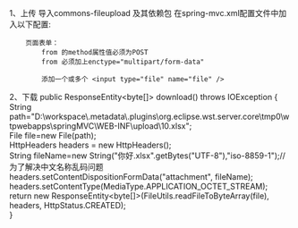1、上传
	导入commons-fileupload 及其依赖包 
	在spring-mvc.xml配置文件中加入以下配置:
	<!-- 上传 -->
    <bean id="multipartResolver" class="org.springframework.web.multipart.commons.CommonsMultipartResolver">
    	<property name="resolveLazily" value="true" />
    	<property name="maxUploadSize" value="20971520" />
    	<property name="defaultEncoding" value="utf-8" />
    </bean>
    
    
    	页面表单：
    		from 的method属性值必须为POST
    		from 必须加上enctype="multipart/form-data"
    		
    		添加一个或多个 <input type="file" name="file" />






2、下载
public ResponseEntity<byte[]> download() throws IOException {    
        String path="D:\\workspace\\.metadata\\.plugins\\org.eclipse.wst.server.core\\tmp0\\wtpwebapps\\springMVC\\WEB-INF\\upload\\10.xlsx";  
        File file=new File(path);  
        HttpHeaders headers = new HttpHeaders();    
        String fileName=new String("你好.xlsx".getBytes("UTF-8"),"iso-8859-1");//为了解决中文名称乱码问题  
        headers.setContentDispositionFormData("attachment", fileName);   
        headers.setContentType(MediaType.APPLICATION_OCTET_STREAM);   
        return new ResponseEntity<byte[]>(FileUtils.readFileToByteArray(file),    
                                          headers, HttpStatus.CREATED);    
    } 
